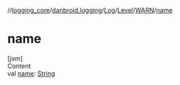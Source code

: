 //[logging_core](../../../../../index.md)/[danbroid.logging](../../../index.md)/[Log](../../index.md)/[Level](../index.md)/[WARN](index.md)/[name](name.md)



# name  
[jvm]  
Content  
val [name](name.md): [String](https://kotlinlang.org/api/latest/jvm/stdlib/kotlin/-string/index.html)  



